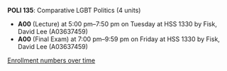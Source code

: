 **POLI 135**: Comparative LGBT Politics (4 units)

- **A00** (Lecture) at 5:00 pm–7:50 pm on Tuesday at HSS 1330 by Fisk, David Lee (A03637459)
- **A00** (Final Exam) at 7:00 pm–9:59 pm on Friday at HSS 1330 by Fisk, David Lee (A03637459)

[Enrollment numbers over time](./POLI135.tsv)
